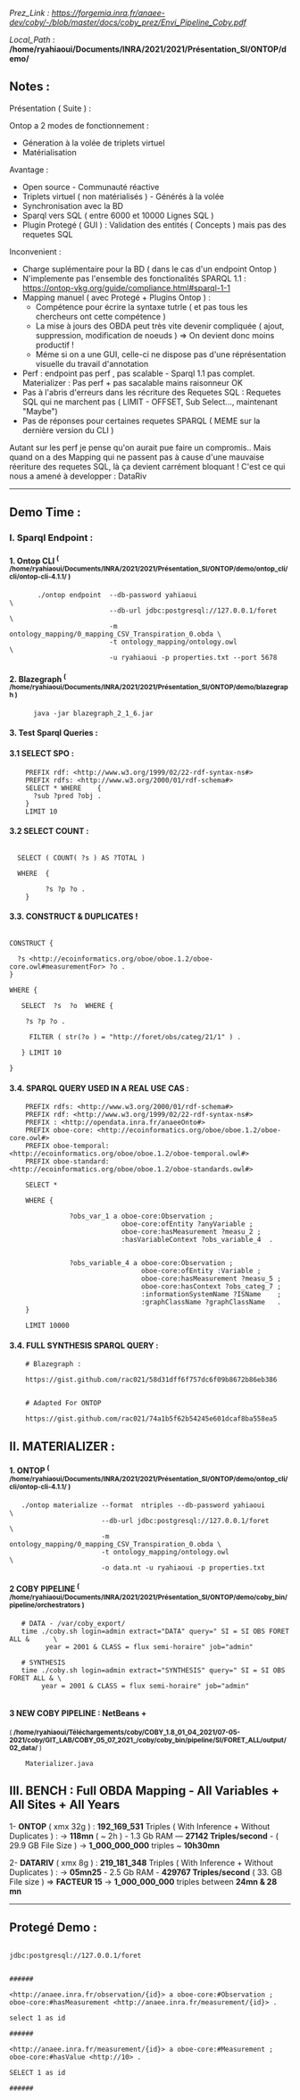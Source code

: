 
*Prez_Link : https://forgemia.inra.fr/anaee-dev/coby/-/blob/master/docs/coby_prez/Envi_Pipeline_Coby.pdf*

*Local_Path* : **/home/ryahiaoui/Documents/INRA/2021/2021/Présentation_SI/ONTOP/demo/**

## Notes :

Présentation ( Suite ) :

Ontop a 2 modes de fonctionnement : 

  - Géneration à la volée de triplets virtuel 
  - Matérialisation 

Avantage :

  - Open source - Communauté réactive
  - Triplets virtuel ( non matérialisés ) - Générés à la volée
  - Synchronisation avec la BD
  - Sparql vers SQL ( entre 6000 et 10000 Lignes SQL ) 
  - Plugin Protegé ( GUI ) : Validation des entités ( Concepts ) mais pas des requetes SQL
  
Inconvenient : 

   - Charge suplémentaire pour la BD ( dans le cas d'un endpoint Ontop )
   - N'implemente pas l'ensemble des fonctionalités SPARQL 1.1 :  https://ontop-vkg.org/guide/compliance.html#sparql-1-1
   - Mapping manuel ( avec Protegé + Plugins Ontop ) :
       * Compétence pour écrire la syntaxe tutrle ( et pas tous les chercheurs ont cette compétence ) 
       * La mise à jours des OBDA peut très vite devenir compliquée ( ajout, suppression, modification de noeuds ) => On devient donc moins productif !
       * Méme si on a une GUI, celle-ci ne dispose pas d'une réprésentation visuelle du travail d'annotation 
   - Perf : endpoint pas perf , pas scalable - Sparql 1.1 pas complet. 
            Materializer : Pas perf + pas sacalable mains raisonneur OK 
   - Pas à l'abris d'erreurs dans les récriture des Requetes SQL : Requetes SQL qui ne marchent pas ( LIMIT - OFFSET, Sub Select..., maintenant "Maybe")
   - Pas de réponses pour certaines requetes SPARQL ( MEME sur la dernière version du CLI ) 
   

Autant sur les perf je pense qu'on aurait pue faire un compromis.. Mais quand on a des Mapping qui ne passent pas à cause d'une mauvaise réeriture des requetes SQL, là ça devient carrément bloquant ! C'est ce qui nous a amené à developper : DataRiv 


---

## Demo Time :

### I. Sparql Endpoint :
 
  #### 1. Ontop CLI <sup>( **/home/ryahiaoui/Documents/INRA/2021/2021/Présentation_SI/ONTOP/demo/ontop_cli/cli/ontop-cli-4.1.1/** )</sup>

```
       ./ontop endpoint  --db-password yahiaoui                                 \
                         --db-url jdbc:postgresql://127.0.0.1/foret             \
                         -m ontology_mapping/0_mapping_CSV_Transpiration_0.obda \
                         -t ontology_mapping/ontology.owl                       \
                         -u ryahiaoui -p properties.txt --port 5678
```
  
 #### 2. Blazegraph <sup>( **/home/ryahiaoui/Documents/INRA/2021/2021/Présentation_SI/ONTOP/demo/blazegraph** )</sup>

```
      java -jar blazegraph_2_1_6.jar
```


#### 3. Test Sparql Queries :

#### 3.1 SELECT SPO :
   
```    
    PREFIX rdf: <http://www.w3.org/1999/02/22-rdf-syntax-ns#>
    PREFIX rdfs: <http://www.w3.org/2000/01/rdf-schema#>
    SELECT * WHERE    {
      ?sub ?pred ?obj .
    } 
    LIMIT 10

```

#### 3.2 SELECT COUNT :
   
```    

  SELECT ( COUNT( ?s ) AS ?TOTAL )

  WHERE  {

         ?s ?p ?o .
    } 

```

#### 3.3. CONSTRUCT & DUPLICATES !

```

CONSTRUCT { 

  ?s <http://ecoinformatics.org/oboe/oboe.1.2/oboe-core.owl#measurementFor> ?o .
}

WHERE {

   SELECT  ?s  ?o  WHERE {
     
    ?s ?p ?o .
     
     FILTER ( str(?o ) = "http://foret/obs/categ/21/1" ) . 
   
   } LIMIT 10
    
}

```

#### 3.4. SPARQL QUERY USED IN A REAL USE CAS : 
 
```
    PREFIX rdfs: <http://www.w3.org/2000/01/rdf-schema#>
    PREFIX rdf: <http://www.w3.org/1999/02/22-rdf-syntax-ns#>
    PREFIX : <http://opendata.inra.fr/anaeeOnto#>  
    PREFIX oboe-core: <http://ecoinformatics.org/oboe/oboe.1.2/oboe-core.owl#> 
    PREFIX oboe-temporal: <http://ecoinformatics.org/oboe/oboe.1.2/oboe-temporal.owl#>
    PREFIX oboe-standard: <http://ecoinformatics.org/oboe/oboe.1.2/oboe-standards.owl#>

    SELECT * 

    WHERE {       

               ?obs_var_1 a oboe-core:Observation ; 
                            oboe-core:ofEntity ?anyVariable ; 
                            oboe-core:hasMeasurement ?measu_2 ; 
                            :hasVariableContext ?obs_variable_4  .              


               ?obs_variable_4 a oboe-core:Observation ; 
                                 oboe-core:ofEntity :Variable ; 
                                 oboe-core:hasMeasurement ?measu_5 ; 
                                 oboe-core:hasContext ?obs_categ_7 ;
                                 :informationSystemName ?ISName    ;
                                 :graphClassName ?graphClassName   .
    }

    LIMIT 10000

```

#### 3.4. FULL SYNTHESIS SPARQL QUERY :
 
```
    # Blazegraph :
    
    https://gist.github.com/rac021/58d31dff6f757dc6f09b8672b86eb386
    
```

```
    # Adapted For ONTOP 
    
    https://gist.github.com/rac021/74a1b5f62b54245e601dcaf8ba558ea5

```

## II. MATERIALIZER :

#### 1. ONTOP <sup>( **/home/ryahiaoui/Documents/INRA/2021/2021/Présentation_SI/ONTOP/demo/ontop_cli/cli/ontop-cli-4.1.1/** )</sup>
 
```
   ./ontop materialize --format  ntriples --db-password yahiaoui              \
                       --db-url jdbc:postgresql://127.0.0.1/foret             \
                       -m ontology_mapping/0_mapping_CSV_Transpiration_0.obda \
                       -t ontology_mapping/ontology.owl                       \
                       -o data.nt -u ryahiaoui -p properties.txt
```

#### 2 COBY PIPELINE <sup>( **/home/ryahiaoui/Documents/INRA/2021/2021/Présentation_SI/ONTOP/demo/coby_bin/pipeline/orchestrators** )</sup>
 
```
   # DATA - /var/coby_export/
   time ./coby.sh login=admin extract="DATA" query=" SI = SI OBS FORET ALL &      \
         year = 2001 & CLASS = flux semi-horaire" job="admin" 
   
   # SYNTHESIS
   time ./coby.sh login=admin extract="SYNTHESIS" query=" SI = SI OBS FORET ALL & \
        year = 2001 & CLASS = flux semi-horaire" job="admin" 
   
```

#### 3 NEW COBY PIPELINE : NetBeans + 
 <sup>( **/home/ryahiaoui/Téléchargements/coby/COBY_1.8_01_04_2021/07-05-2021/coby/GIT_LAB/COBY_05_07_2021_/coby/coby_bin/pipeline/SI/FORET_ALL/output/02_data/** )</sup>
 
```
    Materializer.java

```

## III. BENCH : **Full OBDA Mapping - All Variables + All Sites + All Years**

 1- **ONTOP**  ( xmx 32g ) : **192_169_531** Triples ( With Inference + Without Duplicates ) :
    → **118mn** ( ~ 2h ) - 1.3 Gb RAM — **27142 Triples/second** - ( 29.9 GB File Size )
	  → **1_000_000_000** triples ~ **10h30mn**
 
 2- **DATARIV** ( xmx 8g ) : **219_181_348** Triples ( With Inference + Without Duplicates ) : 
    → **05mn25** - 2.5 Gb RAM - **429767 Triples/second** ( 33. GB File size ) ⇒ **FACTEUR 15**
  	→ **1_000_000_000** triples between **24mn & 28 mn** 


----


## Protegé Demo :


```

jdbc:postgresql://127.0.0.1/foret


######

<http://anaee.inra.fr/observation/{id}> a oboe-core:#Observation ; 
oboe-core:#hasMeasurement <http://anaee.inra.fr/measurement/{id}> . 

select 1 as id

######

<http://anaee.inra.fr/measurement/{id}> a oboe-core:#Measurement ;
oboe-core:#hasValue <http://10> . 

SELECT 1 as id

######

```
